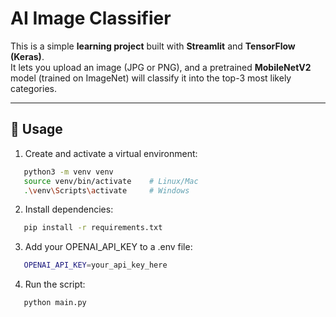 # AI Image Classifier

This is a simple **learning project** built with **Streamlit** and **TensorFlow (Keras)**.  
It lets you upload an image (JPG or PNG), and a pretrained **MobileNetV2** model (trained on ImageNet) will classify it into the top-3 most likely categories.  

---

## 🚀 Usage  

1. Create and activate a virtual environment:
```bash
   python3 -m venv venv
   source venv/bin/activate    # Linux/Mac
   .\venv\Scripts\activate     # Windows
```

2. Install dependencies:
```bash
   pip install -r requirements.txt
```

3. Add your OPENAI_API_KEY to a .env file:
```bash
   OPENAI_API_KEY=your_api_key_here
```

4. Run the script:
```bash
   python main.py
```